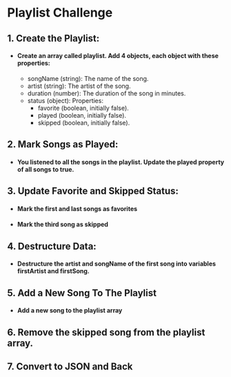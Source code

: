 # Playlist Challenge

## 	1.	Create the Playlist:

- #### Create an array called playlist. Add 4 objects, each object with these properties:
    - songName (string): The name of the song.
    - artist (string): The artist of the song.
    - duration (number): The duration of the song in minutes.
    - status (object): Properties:
        - favorite (boolean, initially false).
        - played (boolean, initially false).
        - skipped (boolean, initially false).

## 	2.	Mark Songs as Played:

- #### You listened to all the songs in the playlist. Update the played property of all songs to true.

##  3. Update Favorite and Skipped Status:

- #### Mark the first and last songs as favorites 
- #### Mark the third song as skipped 

## 4. Destructure Data:
- #### Destructure the artist and songName of the first song into variables firstArtist and firstSong.

## 5. Add a New Song To The Playlist

- #### Add a new song to the playlist array

## 6. Remove the skipped song from the playlist array.

## 	7.	Convert to JSON and Back

